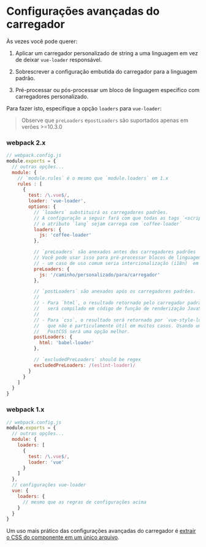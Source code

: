 # Configurações avançadas do carregador

Às vezes você pode querer:

1. Aplicar um carregador personalizado de string a uma linguagem em vez de deixar `vue-loader` responsável.

2. Sobrescrever a configuração embutida do carregador para a linguagem padrão.

3. Pré-processar ou pós-processar um bloco de linguagem especifico com carregadores personalizado.

Para fazer isto, especifique a opção `loaders` para `vue-loader`:

> Observe que `preLoaders` e`postLoaders` são suportados apenas em verões >=10.3.0

### webpack 2.x

```js
// webpack.config.js
module.exports = {
  // outras opções...
  module: {
    // `module.rules` é o mesmo que `module.loaders` em 1.x
    rules : [
      {
        test: /\.vue$/,
        loader: 'vue-loader',
        options: {
          // `loaders` substituirá os carregadores padrões.
          // A configuração a seguir fará com que todas as tags `<script>` sem
          // o atributo `lang` sejam carrega com `coffee-loader`
          loaders: {
            js: 'coffee-loader'
          },

          // `preLoaders` são anexados antes dos carregadores padrões
          // Você pode usar isso para pré-processar blocos de linguagem
          // - um caso de uso comum seria intercionalização (i18n)  em tempo de construção.
          preLoaders: {
            js: '/caminho/personalizado/para/carregador'
          },

          // `postLoaders` são anexados após os carregadores padrões.
          //
          // - Para `html`, o resultado retornado pelo carregador padrão
          //   será compilado em código de função de renderização JavaScript.
          //
          // - Para `css`, o resultado será retornado por `vue-style-loader`
          //   que não é particulamente útil em muitos casos. Usando um plugin
          //   PostCSS será uma opção melhor.
          postLoaders: {
            html: 'babel-loader'
          },

          // `excludedPreLoaders` should be regex
          excludedPreLoaders: /(eslint-loader)/
        }
      }
    ]
  }
}
```

### webpack 1.x

```js
// webpack.config.js
module.exports = {
  // outras opções...
  module: {
    loaders: [
      {
        test: /\.vue$/,
        loader: 'vue'
      }
    ]
  },
  // configurações vue-loader
  vue: {
    loaders: {
      // mesmo que as regras de configurações acima
    }
  }
}
```

Um uso mais prático das configurações avançadas do carregador é [extrair o CSS do componente em um único arquivo](./extract-css.md).
